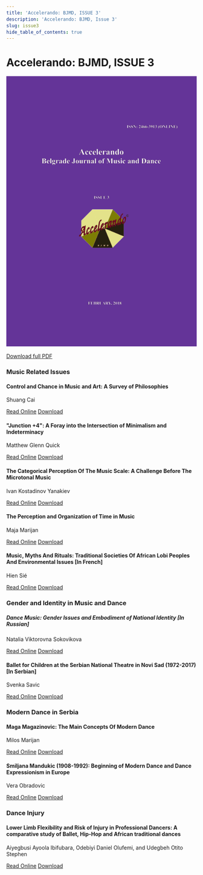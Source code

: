 ```yaml
---
title: 'Accelerando: BJMD, ISSUE 3'
description: 'Accelerando: BJMD, Issue 3'
slug: issue3
hide_table_of_contents: true
---
```


# Accelerando: BJMD, ISSUE 3

<!-- truncate -->

![Accelerndo: BJMD, Issue 3](accelerandoBJMD2018.png)

[Download full PDF](https://accelerandobjmd.weebly.com/uploads/6/9/5/0/6950835/accelerando_bjmd_issue_3.pdf)

### Music Related Issues

#### Control and Chance in Music and Art: A Survey of Philosophies

Shuang Cai

[Read Online](/articles/issue3/control-and-chance-in-music-and-art) [Download](https://drive.google.com/file/d/1eVAqJF-I5D-yXgTJgEahwsAYfP2Vn6CK/view)

#### "Junction +4": A Foray into the Intersection of Minimalism and Indeterminacy

Matthew Glenn Quick

[Read Online](/articles/issue3/popularizing-music-on-film) [Download](https://drive.google.com/file/d/1CMcpDxHPXpUXiRRN7JQhJERn5Ymb_OYl/view?usp=sharing)

#### The Categorical Perception Of The Music Scale: A Challenge Before The Microtonal Music

Ivan Kostadinov Yanakiev

[Read Online](/articles/issue3/choir-management-in-nigerian-schools) [Download](https://drive.google.com/file/d/1NYV-oxARIwhoy-XtcsNt2o_HRy-ZEe3u/view?usp=sharing)

#### The Perception and Organization of Time in Music

Maja Marijan

[Read Online](/articles/issue3/approach-to-movement-interpretation-in-music-education-in-poland) [Download](https://drive.google.com/file/d/19d1Nux48cCJu-NdkEeqWlmlgCloJ6crr/view?usp=sharing)

#### Music, Myths And Rituals: Traditional Societies Of African Lobi Peoples And Environmental Issues [In French]

Hien Sié

[Read Online](/articles/issue3/rhythmic-method-of-emil-jaques-dalcroze) [Download](https://drive.google.com/file/d/1b4pS7Q_-de0hiZvJ2L2tirWBAURjSdVc/view?usp=sharing)

### Gender and Identity in Music and Dance

##### Dance Music: Gender Issues and Embodiment of National Identity [In Russian]

Natalia Viktorovna Sokovikova​

[Read Online](/articles/issue3/function-and-structure-of-yoruba-songs-on-dental-health) [Download](https://drive.google.com/file/d/1VgEw2FExvPw6Gnbw-fuaDFFi4H8t9l1_/view?usp=sharing)

#### Ballet for Children at the Serbian National Theatre in Novi Sad (1972-2017) [In Serbian]

Svenka Savic

[Read Online](/articles/issue3/function-and-structure-of-yoruba-songs-on-dental-health) [Download](https://drive.google.com/file/d/1T2tJFqkXT6aonjb-e7m11lFWkKP3GcMM/view?usp=sharing)

### Modern Dance in Serbia

#### Maga Magazinovic: The Main Concepts Of Modern Dance

Milos Marijan

[Read Online](/articles/issue3/function-and-structure-of-yoruba-songs-on-dental-health) [Download](https://drive.google.com/file/d/18v9RwgZd0taqrB-CEEEgm6gP3l4Km_s4/view?usp=sharing)

#### Smiljana Mandukic (1908-1992): Beginning of Modern Dance and Dance Expressionism in Europe

Vera Obradovic

[Read Online](/articles/issue3/function-and-structure-of-yoruba-songs-on-dental-health) [Download](https://drive.google.com/file/d/1Qzc8wgBtxHM1zJiDmBw2mvdZ1wt68QhV/view?usp=sharing)

### Dance Injury

#### Lower Limb Flexibility and Risk of Injury in Professional Dancers: A comparative study of Ballet, Hip-Hop and African traditional dances

Aiyegbusi Ayoola Ibifubara, Odebiyi Daniel Olufemi, and Udegbeh Otito Stephen

[Read Online](/articles/issue3/function-and-structure-of-yoruba-songs-on-dental-health) [Download](https://drive.google.com/file/d/1mFiqU9JxWNpdB_Vd3r_wAiiGWFc8cx8R/view?usp=sharing)
